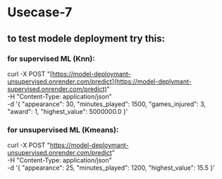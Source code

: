# Usecase-7

## to test modele deployment try this:
### for supervised ML (Knn):
curl -X POST "[https://model-deploymant-unsupervised.onrender.com/predict](https://model-deplymant-supervised.onrender.com/predict)" \
-H "Content-Type: application/json" \
-d '{
    "appearance": 30,
    "minutes_played": 1500,
    "games_injured": 3,
    "award": 1,
    "highest_value": 5000000.0
}'
### for unsupervised ML (Kmeans):
curl -X POST "https://model-deploymant-unsupervised.onrender.com/predict" \
-H "Content-Type: application/json" \
-d '{
  "appearance": 25,
  "minutes_played": 1200,
  "highest_value": 15.5
}'
